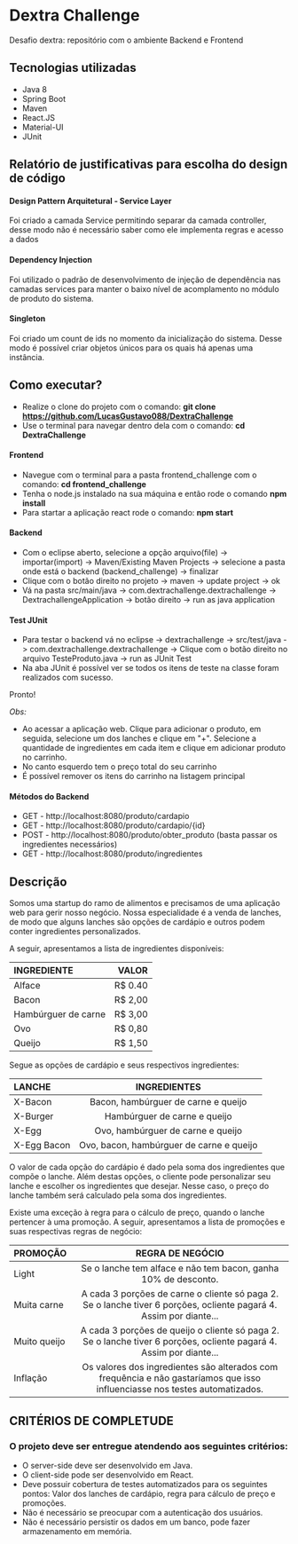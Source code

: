 # Dextra Challenge

Desafio dextra: repositório com o ambiente Backend e Frontend

## Tecnologias utilizadas
- Java 8
- Spring Boot
- Maven
- React.JS
- Material-UI
- JUnit

## Relatório de justificativas para escolha do design de código

#### Design Pattern Arquitetural - Service Layer
Foi criado a camada Service permitindo separar da camada controller, desse modo não é necessário saber como ele implementa regras e acesso a dados

#### Dependency Injection
Foi utilizado o padrão de desenvolvimento de injeção de dependência nas camadas services para manter o baixo nível de acomplamento no módulo de produto do sistema.

#### Singleton
Foi criado um count de ids no momento da inicialização do sistema. Desse modo é possível criar objetos únicos para os quais há apenas uma instância. 

## Como executar?

- Realize o clone do projeto com o comando: **git clone https://github.com/LucasGustavo088/DextraChallenge**
- Use o terminal para navegar dentro dela com o comando: **cd DextraChallenge**

#### Frontend
- Navegue com o terminal para a pasta frontend_challenge com o comando: **cd frontend_challenge**
- Tenha o node.js instalado na sua máquina e então rode o comando **npm install**
- Para startar a aplicação react rode o comando: **npm start**

#### Backend
- Com o eclipse aberto, selecione a opção arquivo(file) -> importar(import) -> Maven/Existing Maven Projects -> selecione a pasta onde está o backend (backend_challenge) -> finalizar
- Clique com o botão direito no projeto -> maven -> update project -> ok
- Vá na pasta src/main/java -> com.dextrachallenge.dextrachallenge -> DextrachallengeApplication -> botão direito -> run as java application

#### Test JUnit
- Para testar o backend vá no eclipse -> dextrachallenge -> src/test/java -> com.dextrachallenge.dextrachallenge -> Clique com o botão direito no arquivo TesteProduto.java -> run as JUnit Test
- Na aba JUnit é possível ver se todos os itens de teste na classe foram realizados com sucesso.

Pronto! 

*Obs:*
- Ao acessar a aplicação web. Clique para adicionar o produto, em seguida, selecione um dos lanches e clique em "+". Selecione a quantidade de ingredientes em cada item e clique em adicionar produto no carrinho.
- No canto esquerdo tem o preço total do seu carrinho
- É possível remover os itens do carrinho na listagem principal

#### Métodos do Backend
- GET - http://localhost:8080/produto/cardapio
- GET - http://localhost:8080/produto/cardapio/{id}
- POST - http://localhost:8080/produto/obter_produto (basta passar os ingredientes necessários)
- GET - http://localhost:8080/produto/ingredientes 

## Descrição

Somos uma startup do ramo de alimentos e precisamos de uma aplicação web para gerir nosso negócio. Nossa especialidade é a venda de lanches, de modo que alguns lanches são opções de cardápio e outros podem conter ingredientes personalizados.

A seguir, apresentamos a lista de ingredientes disponíveis:


INGREDIENTE           |   VALOR
:---------            | --------:
Alface                | R$ 0.40
Bacon                 | R$ 2,00
Hambúrguer de carne   | R$ 3,00
Ovo                   | R$ 0,80
Queijo                | R$ 1,50

Segue as opções de cardápio e seus respectivos ingredientes:


LANCHE        |   INGREDIENTES
:---------    | :--------------------------------------:
X-Bacon       | Bacon, hambúrguer de carne e queijo
X-Burger      | Hambúrguer de carne e queijo
X-Egg         | Ovo, hambúrguer de carne e queijo
X-Egg Bacon   | Ovo, bacon, hambúrguer de carne e queijo

O valor de cada opção do cardápio é dado pela soma dos ingredientes que compõe o lanche. Além destas opções, o cliente pode personalizar seu lanche e escolher os ingredientes que desejar. Nesse caso, o preço do lanche também será calculado pela soma dos ingredientes.

Existe uma exceção à regra para o cálculo de preço, quando o lanche pertencer à uma promoção. A seguir, apresentamos a lista de promoções e suas respectivas regras de negócio:

PROMOÇÃO        |  REGRA DE NEGÓCIO
:---------      | :--------------------------------------:
Light           | Se o lanche tem alface e não tem bacon, ganha 10% de desconto.
Muita carne     | A cada 3 porções de carne o cliente só paga 2. Se o lanche tiver 6 porções, ocliente pagará 4. Assim por diante...
Muito queijo    | A cada 3 porções de queijo o cliente só paga 2. Se o lanche tiver 6 porções, ocliente pagará 4. Assim por diante...
Inflação        | Os valores dos ingredientes são alterados com frequência e não gastaríamos que isso influenciasse nos testes automatizados.

## CRITÉRIOS DE COMPLETUDE

### O projeto deve ser entregue atendendo aos seguintes critérios:

- O server-side deve ser desenvolvido em Java.
- O client-side pode ser desenvolvido em React.
- Deve possuir cobertura de testes automatizados para os seguintes pontos: Valor dos lanches de cardápio, regra para cálculo de preço e promoções.
- Não é necessário se preocupar com a autenticação dos usuários.
- Não é necessário persistir os dados em um banco, pode fazer armazenamento em memória.





